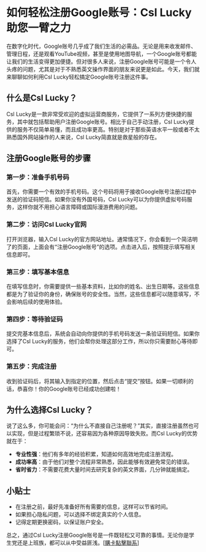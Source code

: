 # 如何轻松注册Google账号：Csl Lucky助您一臂之力

在数字化时代，Google账号几乎成了我们生活的必需品。无论是用来收发邮件、管理日程，还是观看YouTube视频，甚至是使用地图导航，一个Google账号都能让我们的生活变得更加便捷。但对很多人来说，注册Google账号可能是一个令人头疼的问题，尤其是对于不熟悉英文操作界面的朋友来说更是如此。今天，我们就来聊聊如何利用Csl Lucky轻松搞定Google账号注册这件事。

## 什么是Csl Lucky？

Csl Lucky是一款非常受欢迎的虚拟运营商服务，它提供了一系列方便快捷的服务，其中就包括帮助用户注册Google账号。相比于自己手动注册，Csl Lucky提供的服务不仅简单易懂，而且成功率更高。特别是对于那些英语水平一般或者不太熟悉国外网站操作的人来说，Csl Lucky简直就是救星般的存在。

## 注册Google账号的步骤

### 第一步：准备手机号码

首先，你需要一个有效的手机号码。这个号码将用于接收Google账号注册过程中发送的验证码短信。如果你没有外国号码，Csl Lucky可以为你提供虚拟号码服务，这样你就不用担心语言障碍或国际漫游费用的问题。

### 第二步：访问Csl Lucky官网

打开浏览器，输入Csl Lucky的官方网站地址。通常情况下，你会看到一个简洁明了的页面，上面会有“注册Google账号”的选项。点击进入后，按照提示填写相关信息即可。

### 第三步：填写基本信息

在填写信息时，你需要提供一些基本资料，比如你的姓名、出生日期等。这些信息都是为了验证你的身份，确保账号的安全性。当然，这些信息都可以随意填写，不会影响后续的使用体验。

### 第四步：等待验证码

提交完基本信息后，系统会自动向你提供的手机号码发送一条验证码短信。如果你选择了Csl Lucky的服务，他们会帮你处理这部分工作，所以你只需要耐心等待即可。

### 第五步：完成注册

收到验证码后，将其输入到指定的位置，然后点击“提交”按钮。如果一切顺利的话，恭喜你！你的Google账号已经成功创建啦！

## 为什么选择Csl Lucky？

说了这么多，你可能会问：“为什么不直接自己注册呢？”其实，直接注册虽然也可以实现，但是过程繁琐不说，还容易因为各种原因导致失败。而Csl Lucky的优势就在于：

- **专业性强**：他们有多年的经验积累，知道如何高效地完成注册流程。
- **成功率高**：由于他们对整个流程非常熟悉，因此能够有效避免常见的错误。
- **省时省力**：不需要花费大量时间去研究复杂的英文界面，几分钟就能搞定。

## 小贴士

- 在注册之前，最好先准备好所有需要的信息，这样可以节省时间。
- 如果担心隐私问题，可以选择不绑定真实的个人信息。
- 记得定期更换密码，以保证账户安全。

总之，通过Csl Lucky注册Google账号是一件既轻松又可靠的事情。无论你是学生党还是上班族，都可以从中受益匪浅。[[購卡點擊聯系](https://t.me/s/esim1088)]